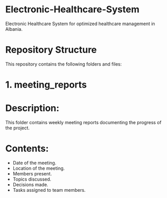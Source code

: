 # Electronic-Healthcare-System  
Electronic Healthcare System for optimized healthcare management in Albania.  

# Repository Structure  
This repository contains the following folders and files:  

# 1. meeting_reports  
# Description: 
This folder contains weekly meeting reports documenting the progress of the project.  

# Contents:  
- Date of the meeting.  
- Location of the meeting.  
- Members present.  
- Topics discussed.  
- Decisions made.  
- Tasks assigned to team members.  
